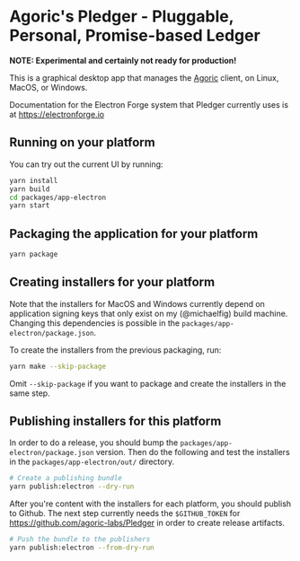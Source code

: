 # Agoric's Pledger - Pluggable, Personal, Promise-based Ledger

**NOTE: Experimental and certainly not ready for production!**

This is a graphical desktop app that manages the [Agoric](https://agoric.com) client, on Linux, MacOS, or Windows.

Documentation for the Electron Forge system that Pledger currently uses is at https://electronforge.io

## Running on your platform

You can try out the current UI by running:

```sh
yarn install
yarn build
cd packages/app-electron
yarn start
```

## Packaging the application for your platform

```sh
yarn package
```

## Creating installers for your platform

Note that the installers for MacOS and Windows currently depend on application
signing keys that only exist on my (@michaelfig) build machine.  Changing this
dependencies is possible in the `packages/app-electron/package.json`.

To create the installers from the previous packaging, run:

```sh
yarn make --skip-package
```

Omit `--skip-package` if you want to package and create the installers in the
same step.

## Publishing installers for this platform

In order to do a release, you should bump the
`packages/app-electron/package.json` version.  Then do the following and test
the installers in the `packages/app-electron/out/` directory.

```sh
# Create a publishing bundle
yarn publish:electron --dry-run
```

After you're content with the installers for each platform, you should publish
to Github.  The next step currently needs the `$GITHUB_TOKEN` for
https://github.com/agoric-labs/Pledger in order to create release artifacts.


```sh
# Push the bundle to the publishers
yarn publish:electron --from-dry-run
```
